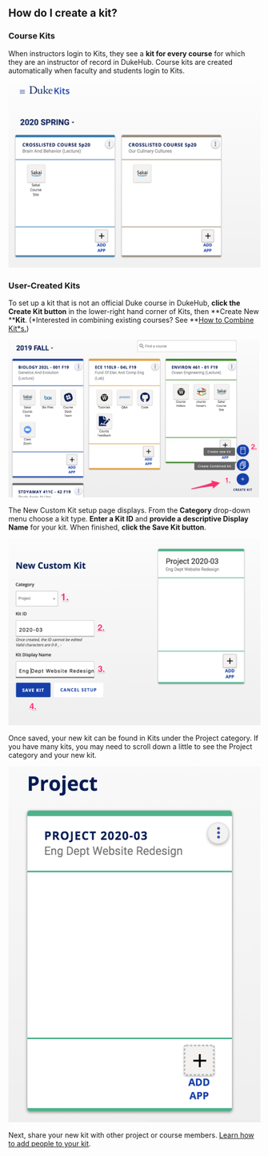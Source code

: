 ## How do I create a kit?

### Course Kits

When instructors login to Kits, they see a **kit for every course** for which they are an instructor of record in DukeHub.  Course kits are created automatically when faculty and students login to Kits.

![image alt text](images/image_3.png)

### User-Created Kits

To set up a kit that is not an official Duke course in DukeHub, **click the Create Kit button** in the lower-right hand corner of Kits, then **Create New ****Kit**. (*Interested in combining existing courses? See **[How to Combine Kit*s](https://docs.google.com/document/d/1F9z3fBDfvAHqBJKGH7LG2YwSP21nP0Pw1Oz1K9MY1Q8/edit?usp=sharing)[.](https://docs.google.com/document/d/1F9z3fBDfvAHqBJKGH7LG2YwSP21nP0Pw1Oz1K9MY1Q8/edit?usp=sharing))

![image alt text](images/image_4.png)

The New Custom Kit setup page displays.  From the **Category** drop-down menu choose a kit type. **Enter a Kit ID** and **provide a descriptive Display Name** for your kit.  When finished, **click the Save Kit button**.

![image alt text](images/image_5.png)

Once saved, your new kit can be found in Kits under the Project category.  If you have many kits, you may need to scroll down a little to see the Project category and your new kit.

![image alt text](images/image_6.png)

Next, share your new kit with other project or course members.  [Learn how to add ](https://docs.google.com/document/d/191afjFSG7taeRvPbbw3HsolaJOAhj4y9ezxhXBGsjic/edit?usp=sharing)[people](https://docs.google.com/document/d/191afjFSG7taeRvPbbw3HsolaJOAhj4y9ezxhXBGsjic/edit?usp=sharing)[ to your kit](https://docs.google.com/document/d/191afjFSG7taeRvPbbw3HsolaJOAhj4y9ezxhXBGsjic/edit?usp=sharing).
